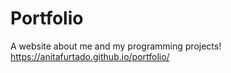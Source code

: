 # Portfolio
A website about me and my programming projects!
https://anitafurtado.github.io/portfolio/
